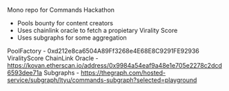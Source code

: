 Mono repo for Commands Hackathon
- Pools bounty for content creators
- Uses chainlink oracle to fetch a propietary Virality Score
- Uses subgraphs for some aggregation

PoolFactory - 0xd212e8ca6504A89Ff3268e4E68E8C9291FE92936
ViralityScore ChainLink Oracle - https://kovan.etherscan.io/address/0x9984a54eaf9a48e1e705e2278c2dcd6593dee71a
Subgraphs - https://thegraph.com/hosted-service/subgraph/ltyu/commands-subgraph?selected=playground
